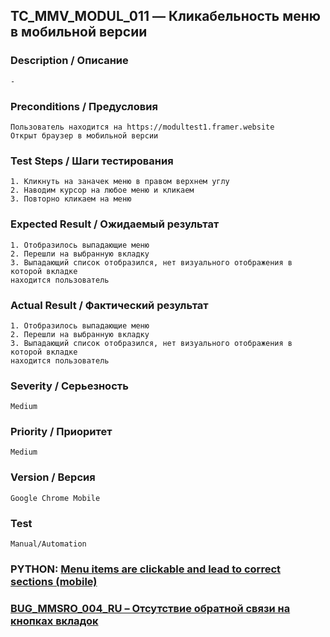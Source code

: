 ## TC_MMV_MODUL_011 — Кликабельность меню в мобильной версии

### Description / Описание
    -

### Preconditions / Предусловия
    Пользователь находится на https://modultest1.framer.website
    Открыт браузер в мобильной версии

### Test Steps / Шаги тестирования
    1. Кликнуть на заначек меню в правом верхнем углу
    2. Наводим курсор на любое меню и кликаем
    3. Повторно кликаем на меню

### Expected Result / Ожидаемый результат
    1. Отобразилось выпадающие меню
    2. Перешли на выбранную вкладку
    3. Выпадающий список отобразился, нет визуального отображения в которой вкладке 
    находится пользователь

### Actual Result / Фактический результат
    1. Отобразилось выпадающие меню
    2. Перешли на выбранную вкладку
    3. Выпадающий список отобразился, нет визуального отображения в которой вкладке 
    находится пользователь

### Severity / Серьезность
    Medium

### Priority / Приоритет
    Medium

### Version / Версия
    Google Chrome Mobile

### Test
    Manual/Automation

### PYTHON: [Menu items are clickable and lead to correct sections (mobile)](https://github.com/dema28/CrashProof/blob/main/tests/test_main_page_mobile.py)
### [BUG_MMSRO_004_RU – Отсутствие обратной связи на кнопках вкладок](../../bug_reports/BUG_MMSRO_004_RU.md)
